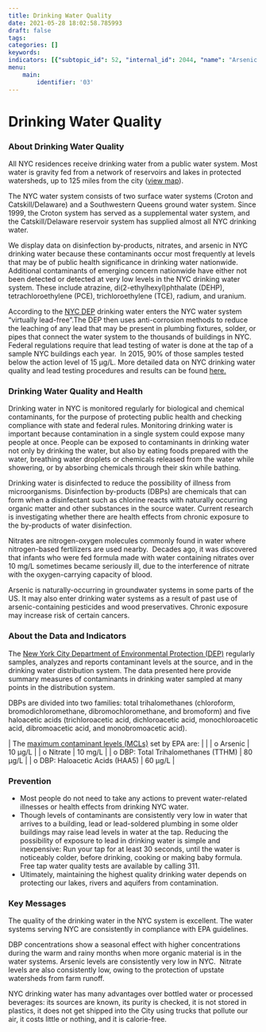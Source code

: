 ```yaml
---
title: Drinking Water Quality
date: 2021-05-28 18:02:58.785993
draft: false
tags: 
categories: []
keywords: 
indicators: [{"subtopic_id": 52, "internal_id": 2044, "name": "Arsenic in Drinking Water", "URL": "https://a816-dohbesp.nyc.gov/IndicatorPublic/VisualizationData.aspx?id=2044,719b87,52,Summarize"}, {"subtopic_id": 52, "internal_id": 2043, "name": "Disinfection By-Product in Drinking Water (HAA5)", "URL": "https://a816-dohbesp.nyc.gov/IndicatorPublic/VisualizationData.aspx?id=2043,719b87,52,Summarize"}, {"subtopic_id": 52, "internal_id": 2207, "name": "Disinfection By-Product in Drinking Water (TTHM)", "URL": "https://a816-dohbesp.nyc.gov/IndicatorPublic/VisualizationData.aspx?id=2207,719b87,52,Summarize"}, {"subtopic_id": 52, "internal_id": 2041, "name": "Nitrate in Drinking Water", "URL": "https://a816-dohbesp.nyc.gov/IndicatorPublic/VisualizationData.aspx?id=2041,719b87,52,Summarize"}]
menu:
    main:
        identifier: '03'
---
```

# Drinking Water Quality
### About Drinking Water Quality


All NYC residences receive drinking water from a public water system. Most water is gravity fed from a network of reservoirs and lakes in protected watersheds, up to 125 miles from the city ([view map](http://www.nyc.gov/html/dep/html/drinking_water/wsmaps_wide.shtml)).


The NYC water system consists of two surface water systems (Croton and Catskill/Delaware) and a Southwestern Queens ground water system. Since 1999, the Croton system has served as a supplemental water system, and the Catskill/Delaware reservoir system has supplied almost all NYC drinking water.


We display data on disinfection by-products, nitrates, and arsenic in NYC drinking water because these contaminants occur most frequently at levels that may be of public health significance in drinking water nationwide. Additional contaminants of emerging concern nationwide have either not been detected or detected at very low levels in the NYC drinking water system. These include atrazine, di(2-ethylhexyl)phthalate (DEHP), tetrachloroethylene (PCE), trichloroethylene (TCE), radium, and uranium.


According to the [NYC DEP](http://www.nyc.gov/html/dep/html/drinking_water/lead_index.shtml) drinking water enters the NYC water system “virtually lead-free”.The DEP then uses anti-corrosion methods to reduce the leaching of any lead that may be present in plumbing fixtures, solder, or pipes that connect the water system to the thousands of buildings in NYC. Federal regulations require that lead testing of water is done at the tap of a sample NYC buildings each year.  In 2015, 90% of those samples tested below the action level of 15 μg/L. More detailed data on NYC drinking water quality and lead testing procedures and results can be found [here.](http://www.nyc.gov/html/dep/html/drinking_water/wsstate.shtml)


### Drinking Water Quality and Health


Drinking water in NYC is monitored regularly for biological and chemical contaminants, for the purpose of protecting public health and checking compliance with state and federal rules. Monitoring drinking water is important because contamination in a single system could expose many people at once. People can be exposed to contaminants in drinking water not only by drinking the water, but also by eating foods prepared with the water, breathing water droplets or chemicals released from the water while showering, or by absorbing chemicals through their skin while bathing.  
  
Drinking water is disinfected to reduce the possibility of illness from microorganisms. Disinfection by-products (DBPs) are chemicals that can form when a disinfectant such as chlorine reacts with naturally occurring organic matter and other substances in the source water. Current research is investigating whether there are health effects from chronic exposure to the by-products of water disinfection.  
  
Nitrates are nitrogen-oxygen molecules commonly found in water where nitrogen-based fertilizers are used nearby.  Decades ago, it was discovered that infants who were fed formula made with water containing nitrates over 10 mg/L sometimes became seriously ill, due to the interference of nitrate with the oxygen-carrying capacity of blood.  
  
Arsenic is naturally-occurring in groundwater systems in some parts of the US. It may also enter drinking water systems as a result of past use of arsenic-containing pesticides and wood preservatives. Chronic exposure may increase risk of certain cancers.   
  



### About the Data and Indicators


The [New York City Department of Environmental Protection (DEP)](http://www.nyc.gov/html/dep/html/home/home.shtml) regularly samples, analyzes and reports contaminant levels at the source, and in the drinking water distribution system. The data presented here provide summary measures of contaminants in drinking water sampled at many points in the distribution system.   
  
DBPs are divided into two families: total trihalomethanes (chloroform, bromodichloromethane, dibromochloromethane, and bromoform) and five haloacetic acids (trichloroacetic acid, dichloroacetic acid, monochloroacetic acid, dibromoacetic acid, and monobromoacetic acid).    
  





| The [maximum contaminant levels (MCLs)](http://a816-dohbesp.nyc.gov/IndicatorPublic/Glossary.aspx#MCL) set by EPA are: |  |
| o Arsenic | 10 µg/L |
| o Nitrate | 10 mg/L |
| o DBP: Total Trihalomethanes (TTHM) | 80 µg/L |
| o DBP: Haloacetic Acids (HAA5) | 60 µg/L |


### Prevention


* Most people do not need to take any actions to prevent water-related illnesses or health effects from drinking NYC water.
* Though levels of contaminants are consistently very low in water that arrives to a building, lead or lead-soldered plumbing in some older buildings may raise lead levels in water at the tap. Reducing the possibility of exposure to lead in drinking water is simple and inexpensive: Run your tap for at least 30 seconds, until the water is noticeably colder, before drinking, cooking or making baby formula. Free tap water quality tests are available by calling 311.
* Ultimately, maintaining the highest quality drinking water depends on protecting our lakes, rivers and aquifers from contamination.


### Key Messages


The quality of the drinking water in the NYC system is excellent. The water systems serving NYC are consistently in compliance with EPA guidelines.   
  
DBP concentrations show a seasonal effect with higher concentrations during the warm and rainy months when more organic material is in the water systems. Arsenic levels are consistently very low in NYC.  Nitrate levels are also consistently low, owing to the protection of upstate watersheds from farm runoff.    
  
NYC drinking water has many advantages over bottled water or processed beverages: its sources are known, its purity is checked, it is not stored in plastics, it does not get shipped into the City using trucks that pollute our air, it costs little or nothing, and it is calorie-free.


